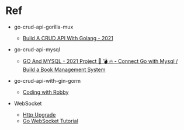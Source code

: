 # Ref
- go-crud-api-gorilla-mux
  - [Build A CRUD API With Golang - 2021](https://youtu.be/TkbhQQS3m_o)
- go-crud-api-mysql
  - [GO And MYSQL - 2021 Project 🚀 💣 🔥 - Connect Go with Mysql / Build a Book Management System](https://youtu.be/1E_YycpCsXw)
- go-crud-api-with-gin-gorm
  - [Coding with Robby](https://youtu.be/lf_kiH_NPvM)


- WebSocket
    - [Http Upgrade](https://tutorialedge.net/golang/go-websocket-tutorial/)
    - [Go WebSocket Tutorial](https://golangbot.com/go-websocket-server/)